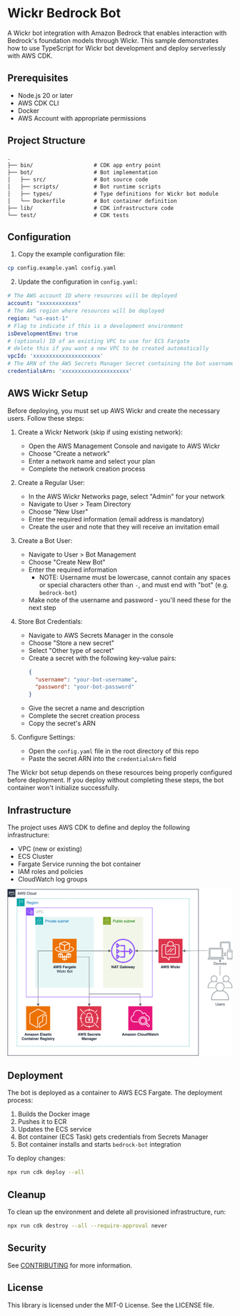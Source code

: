 # Wickr Bedrock Bot

A Wickr bot integration with Amazon Bedrock that enables interaction with Bedrock's foundation models through Wickr. This sample demonstrates how to use TypeScript for Wickr bot development and deploy serverlessly with AWS CDK. 

## Prerequisites

- Node.js 20 or later
- AWS CDK CLI
- Docker
- AWS Account with appropriate permissions

## Project Structure

```
.
├── bin/                   # CDK app entry point
├── bot/                   # Bot implementation
│   ├── src/               # Bot source code
│   ├── scripts/           # Bot runtime scripts
│   ├── types/             # Type definitions for Wickr bot module
│   └── Dockerfile         # Bot container definition
├── lib/                   # CDK infrastructure code
└── test/                  # CDK tests
```

## Configuration

1. Copy the example configuration file:
```bash
cp config.example.yaml config.yaml
```

2. Update the configuration in `config.yaml`:
```yaml
# The AWS account ID where resources will be deployed
account: "xxxxxxxxxxxx"
# The AWS region where resources will be deployed
region: "us-east-1"
# Flag to indicate if this is a development environment
isDevelopmentEnv: true
# (optional) ID of an existing VPC to use for ECS Fargate
# delete this if you want a new VPC to be created automatically
vpcId: 'xxxxxxxxxxxxxxxxxxxxx'
# The ARN of the AWS Secrets Manager Secret containing the bot username and password
credentialsArn: 'xxxxxxxxxxxxxxxxxxxxx'
```

## AWS Wickr Setup

Before deploying, you must set up AWS Wickr and create the necessary users. Follow these steps:

1. Create a Wickr Network (skip if using existing network):
   - Open the AWS Management Console and navigate to AWS Wickr
   - Choose "Create a network" 
   - Enter a network name and select your plan
   - Complete the network creation process

2. Create a Regular User:
   - In the AWS Wickr Networks page, select "Admin" for your network
   - Navigate to User > Team Directory
   - Choose "New User"
   - Enter the required information (email address is mandatory)
   - Create the user and note that they will receive an invitation email

3. Create a Bot User:
   - Navigate to User > Bot Management
   - Choose "Create New Bot"
   - Enter the required information
      - NOTE: Username must be lowercase, cannot contain any spaces or special characters other than `-`, and must end with "bot" (e.g. `bedrock-bot`)
   - Make note of the username and password - you'll need these for the next step

4. Store Bot Credentials:
   - Navigate to AWS Secrets Manager in the console
   - Choose "Store a new secret"
   - Select "Other type of secret"
   - Create a secret with the following key-value pairs:
     ```json
     {
       "username": "your-bot-username",
       "password": "your-bot-password"
     }
     ```
   - Give the secret a name and description
   - Complete the secret creation process
   - Copy the secret's ARN

5. Configure Settings:
   - Open the `config.yaml` file in the root directory of this repo
   - Paste the secret ARN into the `credentialsArn` field

The Wickr bot setup depends on these resources being properly configured before deployment. If you deploy without completing these steps, the bot container won't initialize successfully.

## Infrastructure

The project uses AWS CDK to define and deploy the following infrastructure:

- VPC (new or existing)
- ECS Cluster
- Fargate Service running the bot container
- IAM roles and policies
- CloudWatch log groups

![Architecture Diagram](assets/wickr-bedrock-bot.png)

## Deployment

The bot is deployed as a container to AWS ECS Fargate. The deployment process:

1. Builds the Docker image
2. Pushes it to ECR
3. Updates the ECS service
4. Bot container (ECS Task) gets credentials from Secrets Manager
5. Bot container installs and starts `bedrock-bot` integration

To deploy changes:
```bash
npx run cdk deploy --all
```

## Cleanup
To clean up the environment and delete all provisioned infrastructure, run:
```bash
npx run cdk destroy --all --require-approval never
```

## Security

See [CONTRIBUTING](CONTRIBUTING.md#security-issue-notifications) for more information.

## License

This library is licensed under the MIT-0 License. See the LICENSE file.